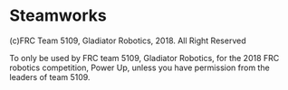 # Steamworks

(c)FRC Team 5109, Gladiator Robotics, 2018. All Right Reserved

To only be used by FRC team 5109, Gladiator Robotics, for the 2018 FRC robotics competition, Power Up, unless you have permission from the leaders of team 5109.
